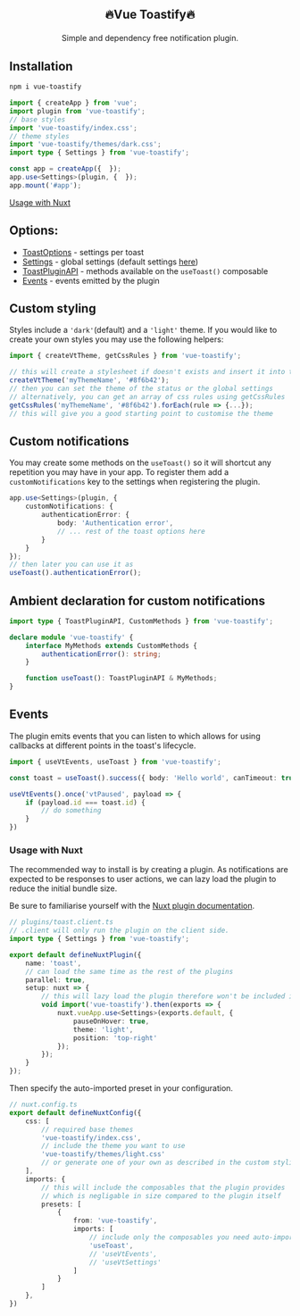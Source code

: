 ## <p align="center">🔥Vue Toastify🔥</p>
<p align="center">Simple and dependency free notification plugin.</p>

## Installation

```bash
npm i vue-toastify
```

```ts
import { createApp } from 'vue';
import plugin from 'vue-toastify';
// base styles
import 'vue-toastify/index.css';
// theme styles
import 'vue-toastify/themes/dark.css';
import type { Settings } from 'vue-toastify';

const app = createApp({  });
app.use<Settings>(plugin, {  });
app.mount('#app');
```

[Usage with Nuxt](#usage-with-nuxt)

## Options:
 - [ToastOptions](src/type.ts#L174) - settings per toast
 - [Settings](src/type.ts#L96) - global settings (default settings [here](src/composables/useSettings.ts#L7))
 - [ToastPluginAPI](src/composables/useToast.ts#L13) - methods available on the `useToast()` composable
 - [Events](src/composables/useVtEvents.ts#L6) - events emitted by the plugin

## Custom styling
Styles include a `'dark'`(default) and a `'light'` theme. If you would like to create your own styles you may use the following helpers:

```ts
import { createVtTheme, getCssRules } from 'vue-toastify';

// this will create a stylesheet if doesn't exists and insert it into the head
createVtTheme('myThemeName', '#8f6b42');
// then you can set the theme of the status or the global settings
// alternatively, you can get an array of css rules using getCssRules
getCssRules('myThemeName', '#8f6b42').forEach(rule => {...});
// this will give you a good starting point to customise the theme
```

## Custom notifications
You may create some methods on the `useToast()` so it will shortcut any repetition you may have in your app. To register them add a `customNotifications` key to the settings when registering the plugin.

```ts
app.use<Settings>(plugin, {
    customNotifications: {
        authenticationError: {
            body: 'Authentication error',
            // ... rest of the toast options here
        }
    }
});
// then later you can use it as
useToast().authenticationError();
```

## Ambient declaration for custom notifications

```ts
import type { ToastPluginAPI, CustomMethods } from 'vue-toastify';

declare module 'vue-toastify' {
    interface MyMethods extends CustomMethods {
        authenticationError(): string;
    }

    function useToast(): ToastPluginAPI & MyMethods;
}
```

## Events
The plugin emits events that you can listen to which allows for using callbacks at different points in the toast's lifecycle.

```ts
import { useVtEvents, useToast } from 'vue-toastify';

const toast = useToast().success({ body: 'Hello world', canTimeout: true });

useVtEvents().once('vtPaused', payload => {
    if (payload.id === toast.id) {
        // do something
    }
})
```

### Usage with Nuxt
The recommended way to install is by creating a plugin. As notifications are expected to be responses to user actions, we can lazy load the plugin to reduce the initial bundle size.

Be sure
to familiarise yourself with the [Nuxt plugin documentation](https://nuxt.com/docs/guide/directory-structure/plugins).

```ts
// plugins/toast.client.ts
// .client will only run the plugin on the client side.
import type { Settings } from 'vue-toastify';

export default defineNuxtPlugin({
    name: 'toast',
    // can load the same time as the rest of the plugins
    parallel: true,
    setup: nuxt => {
        // this will lazy load the plugin therefore won't be included in the entry point
        void import('vue-toastify').then(exports => {
            nuxt.vueApp.use<Settings>(exports.default, {
                pauseOnHover: true,
                theme: 'light',
                position: 'top-right'
            });
        });
    }
});

```
Then specify the auto-imported preset in your configuration.
```ts
// nuxt.config.ts
export default defineNuxtConfig({
    css: [
        // required base themes
        'vue-toastify/index.css',
        // include the theme you want to use
        'vue-toastify/themes/light.css'
        // or generate one of your own as described in the custom styling section
    ],
    imports: {
        // this will include the composables that the plugin provides
        // which is negligable in size compared to the plugin itself
        presets: [
            {
                from: 'vue-toastify',
                imports: [
                    // include only the composables you need auto-imported
                    'useToast',
                    // 'useVtEvents',
                    // 'useVtSettings'
                ]
            }
        ]
    },
})
```

